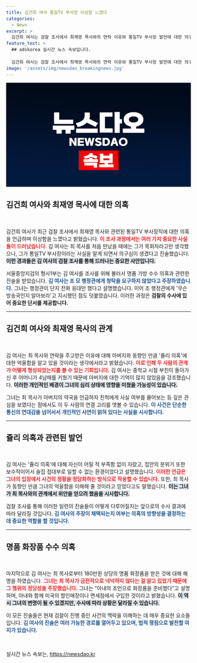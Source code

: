 ```yaml
---
title: 김건희 여사 통일TV 부사장 이상함 느꼈다
categories:
  - News
excerpt: >
  김건희 여사는 검찰 조사에서 최재영 목사와의 연락 이유와 통일TV 부사장 발언에 대한 의구심을 제기하며 청탁 의혹을 부인했다. 그녀는 과거 가족 이야기를 하며 친근감을 느꼈다고 진술했으며, 명품 화장품 수수에 관한 해명도 했다.
feature_text: >
  ## adskorea 실시간 뉴스 속보입니다.

  김건희 여사는 검찰 조사에서 최재영 목사와의 연락 이유와 통일TV 부사장 발언에 대한 의구심을 제기하며 청탁 의혹을 부인했다. 그녀는 과거 가족 이야기를 하며 친근감을 느꼈다고 진술했으며, 명품 화장품 수수에 관한 해명도 했다.
image: '/assets/img/newsdao_breakingnews.jpg'
---
```


<p><img src="/assets/img/newsdao_breakingnews.jpg" alt="adskorea 속보" /></p>

<h2 data-ke-size="size26">김건희 여사와 최재영 목사에 대한 의혹</h2>

<p data-ke-size="size16">&nbsp;</p>

<p>김건희 여사가 최근 검찰 조사에서 최재영 목사와 관련된 통일TV 부사장직에 대한 의혹을 언급하며 이상함을 느꼈다고 밝혔습니다. <b><span style="color: #ee2323;">이 조사 과정에서는 여러 가지 중요한 사실들이 드러났습니다.</span></b> 김 여사는 최 목사를 처음 만났을 때에는 그가 목회자라고만 생각했으나, 그가 통일TV 부사장이라는 사실을 알게 되면서 의구심이 생겼다고 진술했습니다. <b><span style="background-color: #21538527;">이런 경과들은 김 여사의 검찰 조사를 통해 드러나는 중요한 사안입니다.</span></b> </p>

<p>서울중앙지검의 형사1부는 김 여사를 조사를 위해 불러서 명품 가방 수수 의혹과 관련한 진술을 받았습니다. <b><span style="color: #1a5490;">김 여사는 조 모 행정관에게 청탁을 요구하지 않았다고 주장하였습니다.</span></b> 그녀는 행정관이 단지 전화 응대만 했다고 설명했습니다. 이어 조 행정관에게 '무슨 방송국인지 알아보라'고 지시했던 점도 덧붙였습니다. 이러한 과정은 <b>검찰의 수사에 있어 중요한 단서를 제공합니다.</b></p>

<hr>

<h2 data-ke-size="size26">김건희 여사와 최재영 목사의 관계</h2>

<p data-ke-size="size16">&nbsp;</p>

<p>김 여사는 최 목사와 연락을 주고받은 이유에 대해 아버지와 동향인 만큼 '쥴리 의혹'에 대한 억울함을 알고 있을 것이라는 생각에서라고 밝혔습니다. <b><span style="color: #ee2323;">이로 인해 두 사람의 관계가 어떻게 형성되었는지를 볼 수 있는 기회입니다.</span></b> 김 여사는 중학교 시절 부친이 돌아가신 후 어머니가 4남매를 키웠기 때문에 아버지에 대한 기억이 많지 않았음을 강조했습니다. <b><span style="background-color: #21538527;">이러한 개인적인 배경이 그녀의 심리 상태에 영향을 미쳤을 가능성이 있습니다.</span></b> </p>

<p>그녀는 최 목사가 아버지의 약국을 언급하자 친척에게 사실 여부를 물어보는 등 깊은 관심을 보였다는 점에서도 이 두 사람의 연결 고리를 엿볼 수 있습니다. <b><span style="color: #1a5490;">이 사건은 단순한 통신의 연대감을 넘어서서 개인적인 사연이 얽혀 있다는 사실을 시사합니다.</span></b></p>

<hr>

<h2 data-ke-size="size26">쥴리 의혹과 관련된 발언</h2>

<p data-ke-size="size16">&nbsp;</p>

<p>김 여사는 '쥴리 의혹'에 대해 자신이 어릴 적 부족함 없이 자랐고, 집안의 분위기 또한 보수적이어서 술집 접대부로 일할 수 없는 환경이었다고 설명했습니다. <b><span style="color: #ee2323;">이러한 언급은 그녀의 입장에서 사건의 정황을 정당화하는 방식으로 작용할 수 있습니다.</span></b> 또한, 최 목사가 동향인 만큼 그녀의 억울함을 이해해 줄 것이라고 믿었다고도 말했습니다. <b><span style="background-color: #21538527;">이는 그녀가 최 목사와의 관계에서 위안을 얻으려 했음을 시사합니다.</span></b></p>

<p>검찰 조사를 통해 이러한 일련의 진술들이 어떻게 다루어질지는 앞으로의 수사 결과에 따라 달라질 것입니다. <b><span style="color: #1a5490;">김 여사의 주장이 채택되는지 여부는 의혹의 방향성을 결정하는 데 중요한 역할을 할 것입니다.</span></b></p>

<hr>

<h2 data-ke-size="size26">명품 화장품 수수 의혹</h2>

<p data-ke-size="size16">&nbsp;</p>

<p>마지막으로 김 여사는 최 목사로부터 180만원 상당의 명품 화장품을 받은 것에 대해 해명을 하였습니다. <b><span style="color: #ee2323;">그녀는 최 목사가 금전적으로 넉넉하지 않다는 걸 알고 있었기 때문에 그 행위의 정당성을 주장했습니다.</span></b> 그녀는 “아내의 조언으로 화장품을 준비했다”고 설명하며, 아내와 함께 미국의 할인매장이나 면세점에서 구입한 것이라고 밝혔습니다. <b><span style="background-color: #21538527;">이 역시 그녀의 변명이 될 수 있겠지만, 수사에 따라 상황은 달라질 수 있습니다.</span></b></p>

<p>이 모든 진술들은 현재 검찰이 진행 중인 사건의 맥락을 이해하는 데 매우 중요한 요소들입니다. <b><span style="color: #1a5490;">김 여사의 진술은 여러 가능한 경로를 열어두고 있으며, 법적 쟁점으로 발전할 여지가 있습니다.</span></b></p>

<p data-ke-size="size16">&nbsp;</p>
실시간 뉴스 속보는, <a href="https://newsdao.kr" rel="dofollow">https://newsdao.kr</a>


